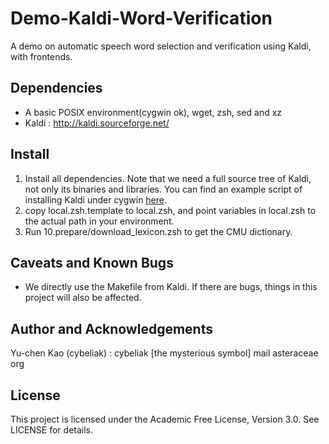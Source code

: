 Demo-Kaldi-Word-Verification
============================

A demo on automatic speech word selection and verification using Kaldi, with frontends.

Dependencies
-----
 * A basic POSIX environment(cygwin ok), wget, zsh, sed and xz
 * Kaldi : http://kaldi.sourceforge.net/

Install
-----
 1. Install all dependencies. Note that we need a full source tree of Kaldi, not only its binaries and libraries. You can find an example script of installing Kaldi under cygwin [here](https://github.com/cybeliak/KaldiFace/blob/master/doc/compile_cygwin.sh).
 2. copy local.zsh.template to local.zsh, and point variables in local.zsh to the actual path in your environment.
 3. Run 10.prepare/download\_lexicon.zsh to get the CMU dictionary.

Caveats and Known Bugs
-----
 * We directly use the Makefile from Kaldi. If there are bugs, things in this project will also be affected.

Author and Acknowledgements
-----
Yu-chen Kao (cybeliak) : cybeliak [the mysterious symbol] mail asteraceae org

License
-----
This project is licensed under the Academic Free License, Version 3.0.
See LICENSE for details.
